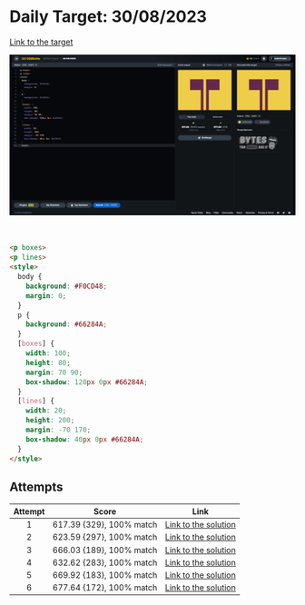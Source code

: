 # Daily Target: 30/08/2023

[Link to the target](https://cssbattle.dev/play/xuj4VWLvZWrmL40oV5Uu)

![img](src/images/daily-target_2023-08-30.png)

<br>

```html
<p boxes>
<p lines>
<style>
  body {
    background: #F0CD48;
    margin: 0;
  }
  p {
    background: #66284A;
  }
  [boxes] {
    width: 100;
    height: 80;
    margin: 70 90;
    box-shadow: 120px 0px #66284A;
  }
  [lines] {
    width: 20;
    height: 200;
    margin: -70 170;
    box-shadow: 40px 0px #66284A;
  }
</style>
```

## Attempts
| Attempt | Score | Link |
|:-:|:-:|:-:|
| 1 | 617.39 {329}, 100% match | [Link to the solution](src/html/daily-target_2023-08-30_attempt-01.html) |
| 2 | 623.59 {297}, 100% match | [Link to the solution](src/html/daily-target_2023-08-30_attempt-02.html) |
| 3 | 666.03 {189}, 100% match | [Link to the solution](src/html/daily-target_2023-08-30_attempt-03.html) |
| 4 | 632.62 {283}, 100% match | [Link to the solution](src/html/daily-target_2023-08-30_attempt-04.html) |
| 5 | 669.92 {183}, 100% match | [Link to the solution](src/html/daily-target_2023-08-30_attempt-05.html) |
| 6 | 677.64 {172}, 100% match | [Link to the solution](src/html/daily-target_2023-08-30_attempt-06.html) |